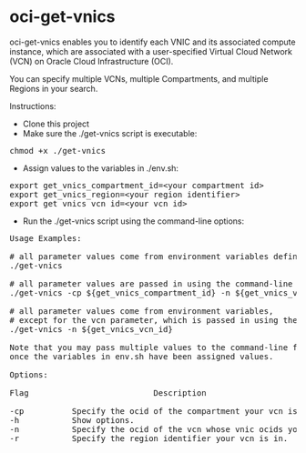 # oci-get-vnics

oci-get-vnics enables you to identify each VNIC and its associated compute instance, which are associated with a user-specified Virtual Cloud Network (VCN) on Oracle Cloud Infrastructure (OCI).

You can specify multiple VCNs, multiple Compartments, and multiple Regions in your search.

Instructions:
- Clone this project
- Make sure the ./get-vnics script is executable:
<pre>
chmod +x ./get-vnics
</pre>
- Assign values to the variables in ./env.sh:
<pre>
export get_vnics_compartment_id=&ltyour compartment id&gt
export get_vnics_region=&ltyour region identifier&gt
export get_vnics_vcn_id=&ltyour vcn id&gt
</pre>
- Run the ./get-vnics script using the command-line options:
<pre>
Usage Examples:

# all parameter values come from environment variables defined in ./env.sh
./get-vnics

# all parameter values are passed in using the command-line flags.
./get-vnics -cp ${get_vnics_compartment_id} -n ${get_vnics_vcn_id} -r ${get_vnics_region}

# all parameter values come from environment variables,
# except for the vcn parameter, which is passed in using the command-line flags.
./get-vnics -n ${get_vnics_vcn_id}

Note that you may pass multiple values to the command-line flags
once the variables in env.sh have been assigned values.

Options:

Flag                          Description

-cp          Specify the ocid of the compartment your vcn is in.
-h           Show options.
-n           Specify the ocid of the vcn whose vnic ocids you are searching for.
-r           Specify the region identifier your vcn is in.
</pre>
